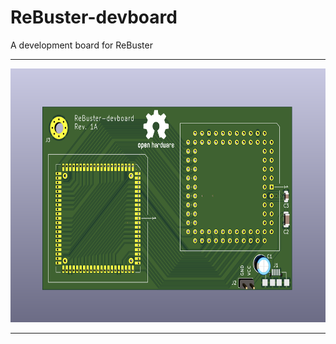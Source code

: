 # ReBuster-devboard
A development board for ReBuster

***

<a href="images/ReBuster-devboard_screenshot_pic1.png">
<img src="images/ReBuster-devboard_screenshot_pic1.png" width="648" height="406">
</a>

***
